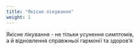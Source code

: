 ```yaml
---
title: "Якісне лікування"
weight: 1
---
```


Якісне лікування - не тільки усунення симптомів,  
а й відновлення справжньої гармонії та здоров’я